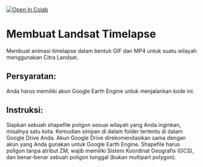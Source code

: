<a target="_blank" href="https://colab.research.google.com/github/syamaniulm/landsat-timelapse/blob/main/Landsat_Timelapse.ipynb">
  <img src="https://colab.research.google.com/assets/colab-badge.svg" alt="Open In Colab"/>
</a>

# Membuat Landsat Timelapse
Membuat animasi timelapse dalam bentuk GIF dan MP4 untuk suatu wilayah menggunakan Citra Landsat.<br/>

## Persyaratan:
Anda harus memiliki akun Google Earth Engine untuk menjalankan kode ini.<br/>

## Instruksi:
Siapkan sebuah shapefile poligon sesuai wilayah yang Anda inginkan, misalnya satu kota. Kemudian simpan di dalam folder tertentu di dalam Google Drive Anda. Akun Google Drive direkomendasikan sama dengan akun yang Anda gunakan untuk Google Earth Engine. Shapefile harus poligon tanpa atribut ZM, wajib memiliki Sistem Koordinat Geografis (GCS), dan benar-benar sebuah poligon tunggal (bukan multipart polygon).
